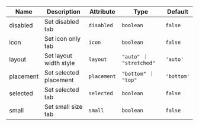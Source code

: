 | Name       | Description                   | Attribute        | Type                                      | Default             |
|------------|-------------------------------|------------------|-------------------------------------------|---------------------|
|disabled| Set disabled tab | `disabled` | `boolean` | `false` |
|icon| Set icon only tab | `icon` | `boolean` | `false` |
|layout| Set layout width style | `layout` | `"auto" ｜ "stretched"` | `'auto'` |
|placement| Set selected placement | `placement` | `"bottom" ｜ "top"` | `'bottom'` |
|selected| Set selected tab | `selected` | `boolean` | `false` |
|small| Set small size tab | `small` | `boolean` | `false` |
